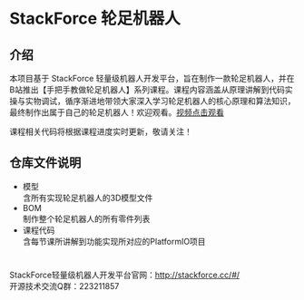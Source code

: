 # StackForce 轮足机器人

## 介绍
本项目基于 StackForce 轻量级机器人开发平台，旨在制作一款轮足机器人，并在B站推出【手把手教做轮足机器人】系列课程。课程内容涵盖从原理讲解到代码实操与实物调试，循序渐进地带领大家深入学习轮足机器人的核心原理和算法知识，最终制作出属于自己的轮足机器人！欢迎观看。[视频点击观看](https://www.bilibili.com/video/BV1kz421B73V)

课程相关代码将根据课程进度实时更新，敬请关注！


## 仓库文件说明
+ 模型  
含所有实现轮足机器人的3D模型文件
+ BOM  
制作整个轮足机器人的所有零件列表  
+ 课程代码  
含每节课所讲解到功能实现所对应的PlatformIO项目




#
StackForce轻量级机器人开发平台官网：http://stackforce.cc/#/  
开源技术交流Q群：223211857